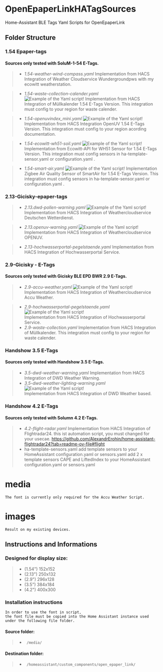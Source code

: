 # OpenEpaperLinkHATagSources

Home-Assistant BLE Tags Yaml Scripts for OpenEpaperLink

## Folder Structure
### 1.54 Epaper-tags

#### Sources only tested with SoluM-1-54 E-Tags.
>- *1.54-weather-wind-compass.yaml*
   Implementation from HACS Integration of Weather Cloudservice Wundergroundpws with my ecowitt weatherstation.

>    - *1.54-waste-collection-calender.yaml*
![Example of the Yaml script!](/images/1.54-waste-collections-calender.png)
      Implementation from HACS Integration of Müllkalender 1.54 E-Tags Version.
      This integration must config to your region for waste calender.

>    - *1.54-openuvindex_mini.yaml*
![Example of the Yaml script!](/images/1.54.openuvindex_mini.png)
      Implementation from HACS Integration OpenUV 1.54 E-Tags Version.
      This integration must config to your region acording documentation.      

>    - *1.54-ecowitt-wh51-soil.yaml*
![Example of the Yaml script!](/images/1.54.ecowitt_wh51_soil_mini.png)
      Implementation from Ecowitt-API for WH51 Sensor for 1.54 E-Tags Version.
      This integration must config sensors in ha-template-sensor.yaml or configuration.yaml .      

>    - *1.54-smart-air.yaml*
![Example of the Yaml script!](/images/1.54-smart_air.png)
      Implementation Zigbee Air Quality Sensor of SmartAir for 1.54 E-Tags Version.
      This integration must config sensors in ha-template-sensor.yaml or configuration.yaml .      


### 2.13-Gicisky-epaper-tags
>- *2.13.dwd-pollen-warning.yaml*
![Example of the Yaml script!](/images/2.13.dwd-pollenflug.jpg)        
        Implementation from HACS Integration of Weathercloudservice Deutschen Wetterdienst.

>- *2.13.openuv-warning.yaml*
![Example of the Yaml script!](/images/2.13.openuv.jpg)        
        Implementation from HACS Integration of Weathercloudservice OPENUV.

>- *2.13-hochwasserportal-pegelstaende.yaml*
        Implementation from HACS Integration of Hochwasserportal Service.
### 2.9-Gicisky - E-Tags
#### Sources only tested with Gicisky BLE EPD BWR 2.9 E-Tags.
>- *2.9-accu-weather.yaml*
![Example of the Yaml script!](/images/2.19.accuweather.jpg)        
        Implementation from HACS Integration of Weathercloudservice Accu Weather.

>- *2.9-hochwasserportal-pegelstaende.yaml*
![Example of the Yaml script!](/images/Wasserstand.svg)        
        Implementation from HACS Integration of Hochwasserportal Service.
>- *2.9-waste-collection.yaml*
        Implementation from HACS Integration of Müllkalender.
        This integration must config to your region for waste calender.  

### Handshow 3.5 E-Tags        
#### Sources only tested with Handshow 3.5 E-Tags.
>- *3.5-dwd-weather-warning.yaml*
        Implementation from HACS Integration of DWD Weather Warning.
>- *3.5-dwd-weather-lighting-warning.yaml*
![Example of the Yaml script!](/images/3.5.dwd-weather-lightning-warn.jpg)        
        Implementation from HACS Integration of DWD Weather based.        

### Handshow 4.2 E-Tags        
#### Sources only tested with Solumn 4.2 E-Tags.
>- *4.2-flight-radar.yaml*
        Implementation from HACS Integration of Flightradar24.
        this ist automation script, you must changed for your usecae.
        https://github.com/AlexandrErohin/home-assistant-flightradar24?tab=readme-ov-file#flight
>- ha-template-sensors.yaml
        add template sensors to your HomeAssistant configuration.yaml or sensors.yaml
        add 2 x template sensors CAPE and LiftedIndex to your HomeAssistant configuration.yaml or sensors.yaml
# media
    The font is currently only required for the Accu Weather Script.
# images
    Result on my existing devices.
## Instructions and Informations

### Designed for display size:
 >   - (1.54") 152x152 
 >   - (2.13") 250x132 
 >   - (2.9")  296x128
 >   - (3.5")  384x184
 >   - (4.2")  400x300
### Installation instructions
    In order to use the font in script, 
    the font file must be copied into the Home Assistant instance used under the following file folder.

#### Source folder: 
>-      /media/
#### Destination folder: 
>-      /homeassistant/custom_components/open_epaper_link/
